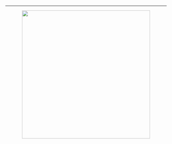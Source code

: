 <hr>

<p  align="center">
<img src="https://user-images.githubusercontent.com/98363075/165808807-dd12ecb7-8016-4abf-84fc-a93f5edf5079.png" height=400px>
</p>


<!--
**Santiago220991/Santiago220991** is a ✨ _special_ ✨ repository because its `README.md` (this file) appears on your GitHub profile.

Here are some ideas to get you started:

- 🔭 I’m currently working on ...
- 🌱 I’m currently learning ...
- 👯 I’m looking to collaborate on ...
- 🤔 I’m looking for help with ...
- 💬 Ask me about ...
- 📫 How to reach me: ...
- 😄 Pronouns: ...
- ⚡ Fun fact: ...
-->
